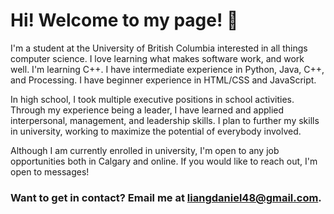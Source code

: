 # Hi! Welcome to my page! 👋

I'm a student at the University of British Columbia interested in all things computer science. I love learning what makes software work, and work well. I'm learning C++. I have intermediate experience in Python, Java, C++, and Processing. I have beginner experience in HTML/CSS and JavaScript.

In high school, I took multiple executive positions in school activities. Through my experience being a leader, I have learned and applied interpersonal, management, and leadership skills. I plan to further my skills in university, working to maximize the potential of everybody involved.

Although I am currently enrolled in university, I'm open to any job opportunities both in Calgary and online. If you would like to reach out, I'm open to messages!

### Want to get in contact? Email me at liangdaniel48@gmail.com.

<!---
someone2060/someone2060 is a ✨ special ✨ repository because its `README.md` (this file) appears on your GitHub profile.
You can click the Preview link to take a look at your changes.
--->
